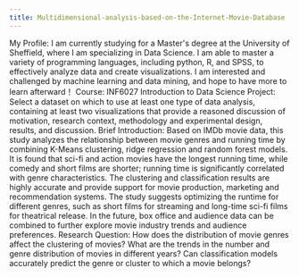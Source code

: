 ```yaml
---
title: Multidimensional-analysis-based-on-the-Internet-Movie-Database
---
```

My Profile: I am currently studying for a Master's degree at the University of Sheffield, where I am specializing in Data Science. I am able to master a variety of programming languages, including python, R, and SPSS, to effectively analyze data and create visualizations. I am interested and challenged by machine learning and data mining, and hope to have more to learn afterward！
Course: INF6027 Introduction to Data Science
Project: Select a dataset on which to use at least one type of data analysis, containing at least two visualizations that provide a reasoned discussion of motivation, research context, methodology and experimental design, results, and discussion.
Brief Introduction: Based on IMDb movie data, this study analyzes the relationship between movie genres and running time by combining K-Means clustering, ridge regression and random forest models. It is found that sci-fi and action movies have the longest running time, while comedy and short films are shorter; running time is significantly correlated with genre characteristics. The clustering and classification results are highly accurate and provide support for movie production, marketing and recommendation systems. The study suggests optimizing the runtime for different genres, such as short films for streaming and long-time sci-fi films for theatrical release. In the future, box office and audience data can be combined to further explore movie industry trends and audience preferences.
Research Question: How does the distribution of movie genres affect the clustering of movies? What are the trends in the number and genre distribution of movies in different years? Can classification models accurately predict the genre or cluster to which a movie belongs?
